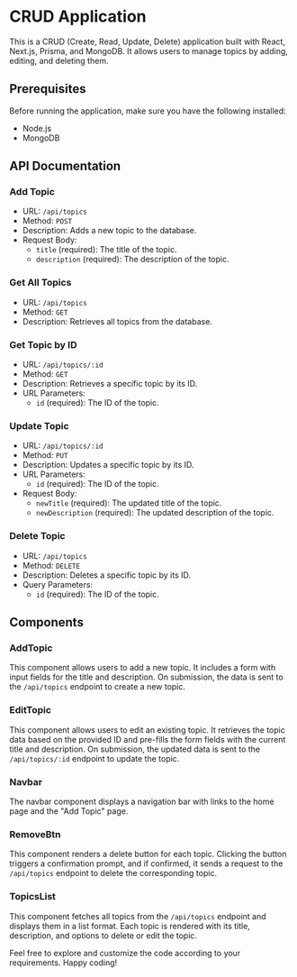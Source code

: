 # CRUD Application

This is a CRUD (Create, Read, Update, Delete) application built with React, Next.js, Prisma, and MongoDB. It allows users to manage topics by adding, editing, and deleting them.

## Prerequisites

Before running the application, make sure you have the following installed:

- Node.js
- MongoDB

## API Documentation

### Add Topic

- URL: `/api/topics`
- Method: `POST`
- Description: Adds a new topic to the database.
- Request Body:
  - `title` (required): The title of the topic.
  - `description` (required): The description of the topic.

### Get All Topics

- URL: `/api/topics`
- Method: `GET`
- Description: Retrieves all topics from the database.

### Get Topic by ID

- URL: `/api/topics/:id`
- Method: `GET`
- Description: Retrieves a specific topic by its ID.
- URL Parameters:
  - `id` (required): The ID of the topic.

### Update Topic

- URL: `/api/topics/:id`
- Method: `PUT`
- Description: Updates a specific topic by its ID.
- URL Parameters:
  - `id` (required): The ID of the topic.
- Request Body:
  - `newTitle` (required): The updated title of the topic.
  - `newDescription` (required): The updated description of the topic.

### Delete Topic

- URL: `/api/topics`
- Method: `DELETE`
- Description: Deletes a specific topic by its ID.
- Query Parameters:
  - `id` (required): The ID of the topic.

## Components

### AddTopic

This component allows users to add a new topic. It includes a form with input fields for the title and description. On submission, the data is sent to the `/api/topics` endpoint to create a new topic.

### EditTopic

This component allows users to edit an existing topic. It retrieves the topic data based on the provided ID and pre-fills the form fields with the current title and description. On submission, the updated data is sent to the `/api/topics/:id` endpoint to update the topic.

### Navbar

The navbar component displays a navigation bar with links to the home page and the "Add Topic" page.

### RemoveBtn

This component renders a delete button for each topic. Clicking the button triggers a confirmation prompt, and if confirmed, it sends a request to the `/api/topics` endpoint to delete the corresponding topic.

### TopicsList

This component fetches all topics from the `/api/topics` endpoint and displays them in a list format. Each topic is rendered with its title, description, and options to delete or edit the topic.

Feel free to explore and customize the code according to your requirements. Happy coding!
